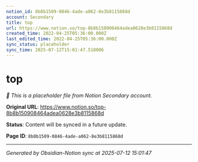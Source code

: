 ```yaml
---
notion_id: 8b8b1509-0846-4ade-a062-8e3b8115868d
account: Secondary
title: top
url: https://www.notion.so/top-8b8b150908464adea0628e3b8115868d
created_time: 2022-04-25T05:36:00.000Z
last_edited_time: 2022-04-25T05:36:00.000Z
sync_status: placeholder
sync_time: 2025-07-12T15:01:47.518006
---
```


# top

*🔄 This is a placeholder file from Notion Secondary account.*

**Original URL**: https://www.notion.so/top-8b8b150908464adea0628e3b8115868d

**Status**: Content will be synced in a future update.

**Page ID**: `8b8b1509-0846-4ade-a062-8e3b8115868d`

---

*Generated by Obsidian-Notion sync at 2025-07-12 15:01:47*
